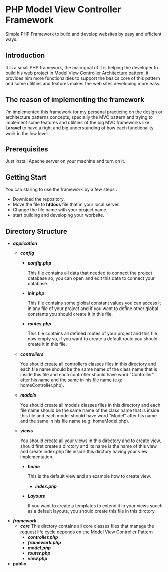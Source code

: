 # PHP Model View Controller Framework
Simple PHP Framework to build and develop websites by easy and efficient ways.

## Introduction

It is a small PHP framework, the main goal of it is helping the developer to build his web project in Model View Controller Architecture pattern, it provides him more functionalities to support the basics core of this pattern and some utilities and features makes the web sites developing more easy.

## The reason of implementing the framework

I’m implemented this framework for my personal practicing on the design or architecture patterns concepts, specially the MVC pattern and trying to implement some features and utilities of the big MVC frameworks like **Laravel** to have a right and big understanding of how each functionality work in the low level.

## Prerequisites
Just install Apache server on your machine and turn on it.

## Getting Start 

You can staring to use the framework by a few steps :
- Download the repository.
- Move the file to **htdocs** file that in your local server.
- Change the file name with your project name.
- start building and developing your worbsite.

## Directory Structure

- **_application_**
  - **_config_**
    - **_config.php_** 
    
        This file contains all data that needed to connect the project database
        so, you can open and edit this data to connect your database.    
     - **_init.php_**
        
        This file contains some global constant values you can access it in any file of your project
        and if you want to define other global constants you should create it in this file.
     - **_routes.php_**
       
       This file contains all defined routes of your project and this file now empty
       so, if you want to create a default route you should create it in this file.
  - **_controllers_**
    
    You should create all controllers classes files in this directory and
    each file name should be the same name of the class name that is inside this file and
    each controller should have word "Controller" after his name and the same in his file name (e.g: homeController.php).
  - **_models_**
  
    You should create all models classes files in this directory and
    each file name should be the same name of the class name that is inside this file and
    each model should have word "Model" after his name and the same in his file name (e.g: homeModel.php).
  - **_views_**
  
    You should create all your views in this directory and to create view,
    should first create a dirctory and its name is the name of this view
    and create index.php file inside this dirctory having your view implementation.
    - **_home_**
      
      This is the default view and an example how to create view.
      - **_index.php_**
    - **_Layouts_**
      
      If you want to create a templates to extend it in your views souch as a default layouts, you should create this file in this dirctory.
- **_framework_**
  - **_core_**
    This dirctory contains all core classes files that manage the request life cycle depends on the Model View Controller Pattern
    - **_controller.php_**
    - **_framework.php_**
    - **_model.php_**
    - **_router.php_**
    - **_view.php_**
- **public**
